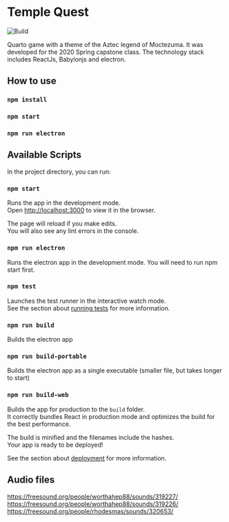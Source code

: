 # Temple Quest
![Build](https://github.com/victormidp/templeQuest/workflows/Build/badge.svg)

Quarto game with a theme of the Aztec legend of Moctezuma. It was developed for the 2020 Spring capstone class. The technology stack includes ReactJs, Babylonjs and electron.

## How to use
### `npm install`
### `npm start`
### `npm run electron`

## Available Scripts

In the project directory, you can run:

### `npm start`

Runs the app in the development mode.<br>
Open [http://localhost:3000](http://localhost:3000) to view it in the browser.

The page will reload if you make edits.<br>
You will also see any lint errors in the console.

### `npm run electron`

Runs the electron app in the development mode. You will need to run npm start first.

### `npm test`

Launches the test runner in the interactive watch mode.<br>
See the section about [running tests](https://facebook.github.io/create-react-app/docs/running-tests) for more information.

### `npm run build`

Builds the electron app

### `npm run build-portable`

Builds the electron app as a single executable (smaller file, but takes longer to start)

### `npm run build-web`

Builds the app for production to the `build` folder.<br>
It correctly bundles React in production mode and optimizes the build for the best performance.

The build is minified and the filenames include the hashes.<br>
Your app is ready to be deployed!

See the section about [deployment](https://facebook.github.io/create-react-app/docs/deployment) for more information.


## Audio files
https://freesound.org/people/worthahep88/sounds/319227/
https://freesound.org/people/worthahep88/sounds/319226/
https://freesound.org/people/rhodesmas/sounds/320653/